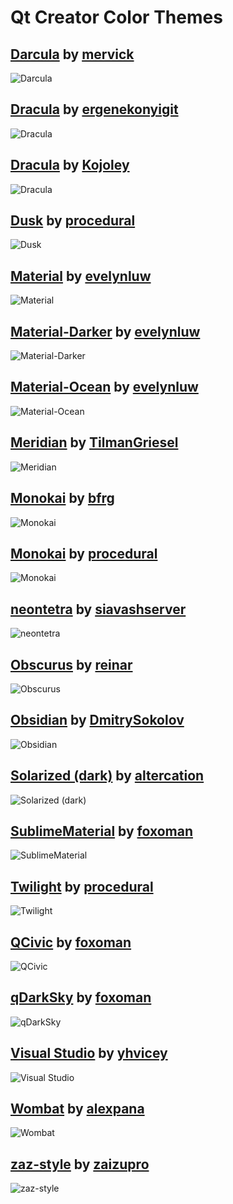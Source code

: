 # Qt Creator Color Themes

## [Darcula](https://github.com/mervick/Qt-Creator-Darcula) by [mervick]
![Darcula](img/darcula-by-mervick.png)

## [Dracula](https://github.com/dracula/qtcreator) by [ergenekonyigit]
![Dracula](img/dracula-by-ergenekonyigit.png)

## [Dracula](https://github.com/Kojoley/qss-dracula) by [Kojoley]
![Dracula](img/dracula-by-kojoley.png)

## [Dusk](https://github.com/procedural/qtcreator_themes) by [procedural]
![Dusk](img/dusk-by-procedural.png)

## [Material](https://github.com/evelynluw/qt-creator-material-themes) by [evelynluw]
![Material](img/material-by-evelynluw.png)

## [Material-Darker](https://github.com/evelynluw/qt-creator-material-themes) by [evelynluw]
![Material-Darker](img/material-darker-by-evelynluw.png)

## [Material-Ocean](https://github.com/evelynluw/qt-creator-material-themes) by [evelynluw]
![Material-Ocean](img/material-ocean-by-evelynluw.png)

## [Meridian](https://github.com/TilmanGriesel/qt-creator-meridian) by [TilmanGriesel]
![Meridian](img/meridian-by-tilmangriesel.png)

## [Monokai](https://github.com/bfrg/qtcreator-monokai) by [bfrg]
![Monokai](img/monokai-by-bfrg.png)

## [Monokai](https://github.com/procedural/qtcreator_themes) by [procedural]
![Monokai](img/monokai-by-procedural.png)

## [neontetra](https://github.com/siavashserver/neontetra-theme) by [siavashserver]
![neontetra](img/neontetra-by-siavashserver.png)

## [Obscurus](https://github.com/reinar/qt-creator-obscurus) by [reinar]
![Obscurus](img/obscurus-by-reinar.png)

## [Obsidian](https://github.com/DmitrySokolov/qtcreator-obsidian-theme) by [DmitrySokolov]
![Obsidian](img/obsidian-by-dmitrysokolov.png)

## [Solarized (dark)](https://github.com/altercation/solarized) by [altercation]
![Solarized (dark)](img/solarized-dark-by-altercation.png)

## [SublimeMaterial](https://github.com/foxoman/sublimematerial) by [foxoman]
![SublimeMaterial](img/sublimematerial-by-foxoman.png)

## [Twilight](https://github.com/procedural/qtcreator_themes) by [procedural]
![Twilight](img/twilight-by-procedural.png)

## [QCivic](https://github.com/foxoman/qcivic) by [foxoman]
![QCivic](img/qcivic-by-foxoman.png)

## [qDarkSky](https://github.com/foxoman/qDarkSky) by [foxoman]
![qDarkSky](img/qdarksky-by-foxoman.png)

## [Visual Studio](https://github.com/yhvicey/Visual-Studio-2015-Dark-Theme-for-Qt-Creator) by [yhvicey]
![Visual Studio](img/visual-studio-by-yhvicey.png)

## [Wombat](https://github.com/alexpana/qt-creator-wombat-theme) by [alexpana]
![Wombat](img/wombat-by-alexpana.png)

## [zaz-style](https://github.com/zaizupro/qt-creator-zaz-style-theme) by [zaizupro]
![zaz-style](img/zaz-style-by-zaizupro.png)

<!--- Author URLs -->
[alexpana]: https://github.com/alexpana
[altercation]: https://github.com/altercation
[bfrg]: https://github.com/bfrg
[DmitrySokolov]: https://github.com/DmitrySokolov
[ergenekonyigit]: https://github.com/ergenekonyigit
[evelynluw]: https://github.com/evelynluw
[foxoman]: https://github.com/foxoman
[Kojoley]: https://github.com/Kojoley
[mervick]: https://github.com/mervick
[procedural]: https://github.com/procedural
[reinar]: https://github.com/reinar
[siavashserver]: https://github.com/siavashserver
[TilmanGriesel]: https://github.com/TilmanGriesel
[yhvicey]: https://github.com/yhvicey
[zaizupro]: https://github.com/zaizupro
